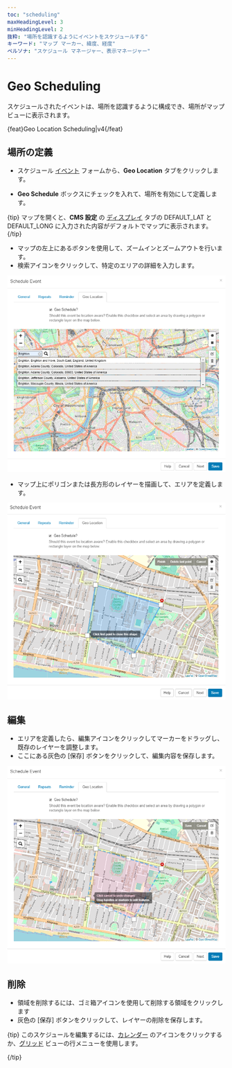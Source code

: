 ```yaml
---
toc: "scheduling"
maxHeadingLevel: 3
minHeadingLevel: 2
抜粋: "場所を認識するようにイベントをスケジュールする"
キーワード: "マップ マーカー、緯度、経度"
ペルソナ: "スケジュール マネージャー、表示マネージャー"
---
```


# Geo Scheduling

スケジュールされたイベントは、場所を認識するように構成でき、場所がマップ ビューに表示されます。

{feat}Geo Location Scheduling|v4{/feat}

## 場所の定義

- スケジュール [イベント](scheduling_events.html) フォームから、**Geo Location** タブをクリックします。

- **Geo Schedule** ボックスにチェックを入れて、場所を有効にして定義します。

{tip}
マップを開くと、**CMS 設定** の [ディスプレイ](tour_cms_settings.html#content-displays) タブの DEFAULT_LAT と DEFAULT_LONG に入力された内容がデフォルトでマップに表示されます。
{/tip}

- マップの左上にあるボタンを使用して、ズームインとズームアウトを行います。
- 検索アイコンをクリックして、特定のエリアの詳細を入力します。

![ジオロケーション検索](img/v4_schedule_geolocation_search.png)

- マップ上にポリゴンまたは長方形のレイヤーを描画して、エリアを定義します。

![ポリゴン レイヤー](img/v4_schedule_polygon.png)

## 編集

- エリアを定義したら、編集アイコンをクリックしてマーカーをドラッグし、既存のレイヤーを調整します。
- ここにある灰色の [保存] ボタンをクリックして、編集内容を保存します。

![レイヤーの編集](img/v4_schedule_edit_layer.png)

## 削除

- 領域を削除するには、ゴミ箱アイコンを使用して削除する領域をクリックします
- 灰色の [保存] ボタンをクリックして、レイヤーの削除を保存します。

{tip}
このスケジュールを編集するには、[カレンダー](scheduling_management.html#content-calendar-view) のアイコンをクリックするか、[グリッド](scheduling_management.html#content-grid-view) ビューの行メニューを使用します。

{/tip}

